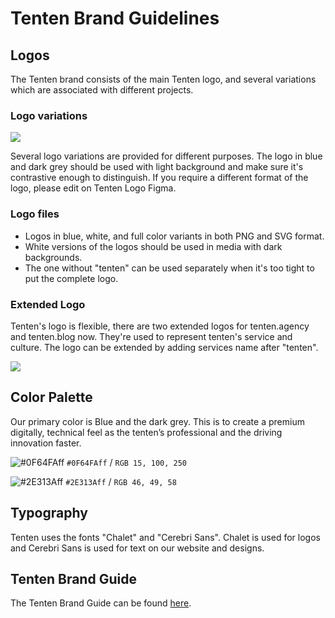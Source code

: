 # Tenten Brand Guidelines

## Logos
The Tenten brand consists of the main Tenten logo, and several variations which are associated with different projects.

### Logo variations

![](https://s3.tenten.co/share/Frame-620.jpg)

Several logo variations are provided for different purposes. The logo in blue and dark grey should be used with light background and make sure it's contrastive enough to distinguish. If you require a different format of the logo, please edit on Tenten Logo Figma.

### Logo files 
<ul>
<li>Logos in blue, white, and full color variants in both PNG and SVG format.</li>
<li>White versions of the logos should be used in media with dark backgrounds.</li>
<li>The one without "tenten" can be used separately when it's too tight to put the complete logo.</li>
</ul>

### Extended Logo

Tenten's logo is flexible, there are two extended logos for tenten.agency and tenten.blog now. They're used to represent tenten's service and culture. The logo can be extended by adding services name after "tenten".

![](https://s3.tenten.co/share/Frame-624-1-.png)



## Color Palette
Our primary color is Blue and the dark grey. This is to create a premium digitally, technical feel as the tenten’s professional and the driving innovation faster.

![#0F64FAff](https://placehold.it/100x50/0F64FAff/000000?text=+) `#0F64FAff` / `RGB 15, 100, 250`

![#2E313Aff](https://placehold.it/100x50/2E313Aff/000000?text=+) `#2E313Aff` / `RGB 46, 49, 58`

## Typography
Tenten uses the fonts "Chalet" and "Cerebri Sans". Chalet is used for logos and Cerebri Sans is used for text on our website and designs.



## Tenten Brand Guide
The Tenten Brand Guide can be found [here](https://github.com/tentenco/tenten-brandkit/blob/master/assets/Styleguide_pdf/tenten_styleguide.pdf).
